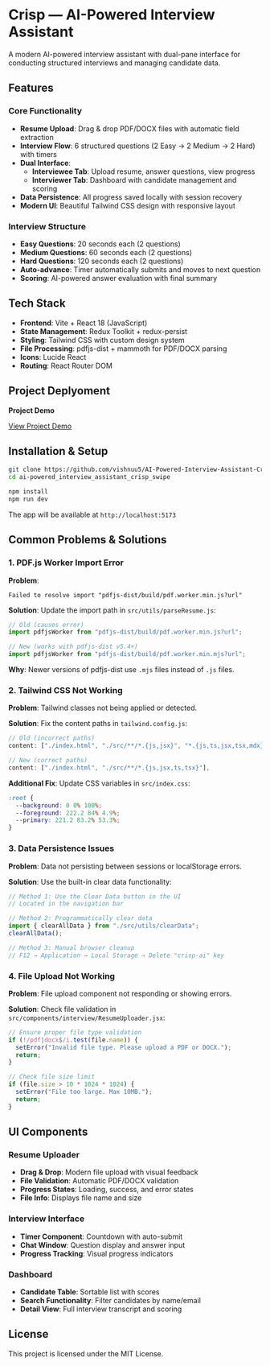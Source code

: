 # Crisp — AI-Powered Interview Assistant

A modern AI-powered interview assistant with dual-pane interface for conducting structured interviews and managing candidate data.

## Features

### Core Functionality

- **Resume Upload**: Drag & drop PDF/DOCX files with automatic field extraction
- **Interview Flow**: 6 structured questions (2 Easy → 2 Medium → 2 Hard) with timers
- **Dual Interface**:
  - **Interviewee Tab**: Upload resume, answer questions, view progress
  - **Interviewer Tab**: Dashboard with candidate management and scoring
- **Data Persistence**: All progress saved locally with session recovery
- **Modern UI**: Beautiful Tailwind CSS design with responsive layout

### Interview Structure

- **Easy Questions**: 20 seconds each (2 questions)
- **Medium Questions**: 60 seconds each (2 questions)
- **Hard Questions**: 120 seconds each (2 questions)
- **Auto-advance**: Timer automatically submits and moves to next question
- **Scoring**: AI-powered answer evaluation with final summary

## Tech Stack

- **Frontend**: Vite + React 18 (JavaScript)
- **State Management**: Redux Toolkit + redux-persist
- **Styling**: Tailwind CSS with custom design system
- **File Processing**: pdfjs-dist + mammoth for PDF/DOCX parsing
- **Icons**: Lucide React
- **Routing**: React Router DOM

## Project Deplyoment

**Project Demo**

[View Project Demo](https://ai-powered-interview-assistant-cris-lake.vercel.app)

## Installation & Setup

```bash
git clone https://github.com/vishnuu5/AI-Powered-Interview-Assistant-Crisp-.git
cd ai-powered_interview_assistant_crisp_swipe

npm install
npm run dev
```

The app will be available at `http://localhost:5173`

## Common Problems & Solutions

### 1. PDF.js Worker Import Error

**Problem**:

```
Failed to resolve import "pdfjs-dist/build/pdf.worker.min.js?url"
```

**Solution**:
Update the import path in `src/utils/parseResume.js`:

```javascript
// Old (causes error)
import pdfjsWorker from "pdfjs-dist/build/pdf.worker.min.js?url";

// New (works with pdfjs-dist v5.4+)
import pdfjsWorker from "pdfjs-dist/build/pdf.worker.min.mjs?url";
```

**Why**: Newer versions of pdfjs-dist use `.mjs` files instead of `.js` files.

### 2. Tailwind CSS Not Working

**Problem**: Tailwind classes not being applied or detected.

**Solution**: Fix the content paths in `tailwind.config.js`:

```javascript
// Old (incorrect paths)
content: ["./index.html", "./src/**/*.{js,jsx}", "*.{js,ts,jsx,tsx,mdx}"],

// New (correct paths)
content: ["./index.html", "./src/**/*.{js,jsx,ts,tsx}"],
```

**Additional Fix**: Update CSS variables in `src/index.css`:

```css
:root {
  --background: 0 0% 100%;
  --foreground: 222.2 84% 4.9%;
  --primary: 221.2 83.2% 53.3%;
}
```

### 3. Data Persistence Issues

**Problem**: Data not persisting between sessions or localStorage errors.

**Solution**: Use the built-in clear data functionality:

```javascript
// Method 1: Use the Clear Data button in the UI
// Located in the navigation bar

// Method 2: Programmatically clear data
import { clearAllData } from "./src/utils/clearData";
clearAllData();

// Method 3: Manual browser cleanup
// F12 → Application → Local Storage → Delete "crisp-ai" key
```

### 4. File Upload Not Working

**Problem**: File upload component not responding or showing errors.

**Solution**: Check file validation in `src/components/interview/ResumeUploader.jsx`:

```javascript
// Ensure proper file type validation
if (!/pdf|docx$/i.test(file.name)) {
  setError("Invalid file type. Please upload a PDF or DOCX.");
  return;
}

// Check file size limit
if (file.size > 10 * 1024 * 1024) {
  setError("File too large. Max 10MB.");
  return;
}
```

## UI Components

### Resume Uploader

- **Drag & Drop**: Modern file upload with visual feedback
- **File Validation**: Automatic PDF/DOCX validation
- **Progress States**: Loading, success, and error states
- **File Info**: Displays file name and size

### Interview Interface

- **Timer Component**: Countdown with auto-submit
- **Chat Window**: Question display and answer input
- **Progress Tracking**: Visual progress indicators

### Dashboard

- **Candidate Table**: Sortable list with scores
- **Search Functionality**: Filter candidates by name/email
- **Detail View**: Full interview transcript and scoring

## License

This project is licensed under the MIT License.
